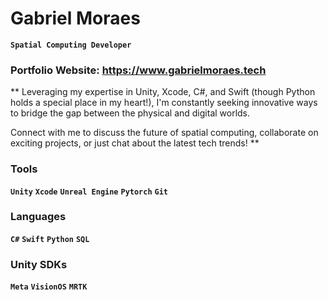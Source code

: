 # Gabriel Moraes

**` Spatial Computing Developer `**

### Portfolio Website: https://www.gabrielmoraes.tech


** Leveraging my expertise in Unity, Xcode, C#, and Swift (though Python holds a special place in my heart!), I'm constantly seeking innovative ways to bridge the gap between the physical and digital worlds.

 Connect with me to discuss the future of spatial computing, collaborate on exciting projects, or just chat about the latest tech trends!
**
 ### Tools
 **`Unity`**  **`Xcode`**  **`Unreal Engine`** **`Pytorch`** **`Git`**

 ### Languages
 **`C#`**  **`Swift`** **`Python`** **`SQL`**

 ### Unity SDKs
 **`Meta`**  **`VisionOS`** **`MRTK`**
